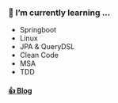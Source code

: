### 🌱 I’m currently learning ...
<!-- - Spring boot Framework
- Python Algorithms & Data Structure
- Spring Security 
- JSP / SERVLET 
- React -->
- Springboot <!-- Spring MVC-->
- Linux
- JPA & QueryDSL
- Clean Code
- MSA
- TDD

<!-- #### [😎 About Me](https://www.notion.so/cms02/CHU-MIN-SEOK-c4b2d13156f34b21b5ac4ccb8cbf0077) -->
#### [👍 Blog](https://cms02.tistory.com/)
<!--
**cms02/cms02** is a ✨ _special_ ✨ repository because its `README.md` (this file) appears on your GitHub profile.

Here are some ideas to get you started:

- 🔭 I’m currently working on ...
- 🌱 I’m currently learning ...
- 👯 I’m looking to collaborate on ...
- 🤔 I’m looking for help with ...
- 💬 Ask me about ...
- 📫 How to reach me: ...
- 😄 Pronouns: ...
- ⚡ Fun fact: ...
-->
